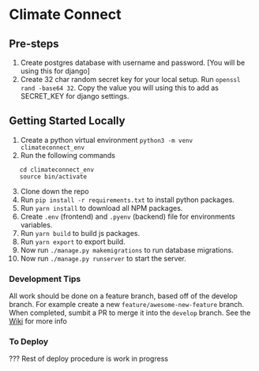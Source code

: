 # Climate Connect

## Pre-steps

1. Create postgres database with username and password. [You will be using this for django]
2. Create 32 char random secret key for your local setup. Run `openssl rand -base64 32`. Copy the
   value you will using this to add as SECRET_KEY for django settings.

## Getting Started Locally

1. Create a python virtual environment `python3 -m venv climateconnect_env`
2. Run the following commands

```
   cd climateconnect_env
   source bin/activate
```

3. Clone down the repo
4. Run `pip install -r requirements.txt` to install python packages.
5. Run `yarn install` to download all NPM packages.
6. Create `.env` (frontend) and `.pyenv` (backend) file for environments variables.
7. Run `yarn build` to build js packages.
8. Run `yarn export` to export build.
9. Now run `./manage.py makemigrations` to run database migrations.
10. Now run `./manage.py runserver` to start the server.

### Development Tips

All work should be done on a feature branch, based off of the develop branch. For example create a
new `feature/awesome-new-feature` branch. When completed, sumbit a PR to merge it into the `develop`
branch. See the
[Wiki](https://github.com/climateconnect/climateconnect/wiki/Github-Branching-Guidelines) for more
info

### To Deploy

??? Rest of deploy procedure is work in progress
